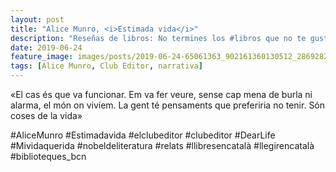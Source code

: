 ```yaml
---
layout: post
title: "Alice Munro, <i>Estimada vida</i>"
description: "Reseñas de libros: No termines los #libros que no te gustan. I els #llibres que t'agraden llegeix-los tants cops com calgui."
date: 2019-06-24
feature_image: images/posts/2019-06-24-65061363_902161360130512_2869282314504726867_n_18078641224026443.jpg
tags: [Alice Munro, Club Editor, narrativa]
---
```


«El cas és que va funcionar. Em va fer veure, sense cap mena de burla ni alarma, el món on vivíem. La gent té pensaments que preferiria no tenir. Són coses de la vida»
<!--more-->

#AliceMunro #Estimadavida #elclubeditor #clubeditor #DearLife #Mividaquerida #nobeldeliteratura #relats #llibresencatalà #llegirencatalà #biblioteques_bcn


